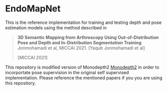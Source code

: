 
# EndoMapNet
This is the reference implementation for training and testing depth and pose estimation models using the method described in

> **3D Semantic Mapping from Arthroscopy Using Out-of-Distribution Pose and Depth and In-Distribution Segmentation Training**
Jonmohamadi et al, MICCAI 2021.
> [Yaqub Jonmohamadi et al]
>
> [MICCAI 2021]

This repository is modified version of Monodepth2 [Monodepth2](https://github.com/nianticlabs/monodepth2) in order to incorportate pose supervision in the original self supervised implementation. Please reference the mentioned papers if you you are using this repository. 
